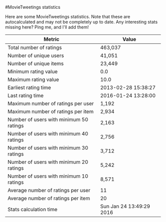 #MovieTweetings statistics

Here are some MovieTweetings statistics. Note that these are autocalculated and may not be completely up to date. Any interesting stats missing here? Ping me, and I'll add them!

Metric | Value
--- | ---
Total number of ratings                 | 463,037
Number of unique users                  | 41,051
Number of unique items                  | 23,449
Minimum rating value                    | 0.0
Maximum rating value                    | 10.0
Earliest rating time                    | 2013-02-28 15:38:27
Last rating time                        | 2016-01-24 13:28:00
Maximum number of ratings per user      | 1,192
Maximum number of ratings per item      | 2,934
Number of users with minimum 50 ratings | 2,163
Number of users with minimum 40 ratings | 2,756
Number of users with minimum 30 ratings | 3,712
Number of users with minimum 20 ratings | 5,242
Number of users with minimum 10 ratings | 8,571
Average number of ratings per user      | 11
Average number of ratings per item      | 20
Stats calculation time                  | Sun Jan 24 13:49:29 2016

